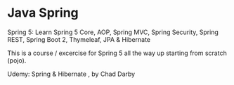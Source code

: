 # Java Spring

Spring 5: Learn Spring 5 Core, AOP, Spring MVC, Spring Security, Spring REST, Spring Boot 2, Thymeleaf, JPA & Hibernate

This is a course / excercise for Spring 5 all the way up starting from scratch (pojo).

Udemy: Spring & Hibernate , by Chad Darby
